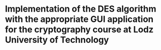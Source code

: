 # Implementation of the DES algorithm with the appropriate GUI application for the cryptography course at Lodz University of Technology
